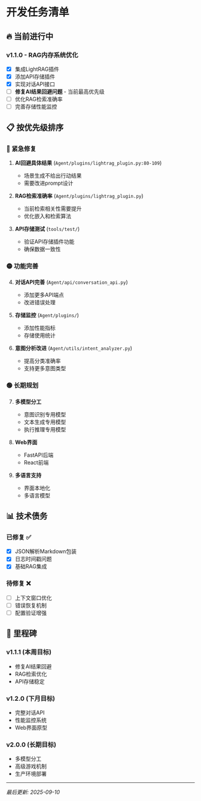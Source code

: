 # 开发任务清单

## 🔥 当前进行中

### v1.1.0 - RAG内存系统优化
- [x] 集成LightRAG插件
- [x] 添加API存储插件
- [x] 实现对话API接口
- [ ] **修复AI结果回避问题** - 当前最高优先级
- [ ] 优化RAG检索准确率
- [ ] 完善存储性能监控

## 📋 按优先级排序

### 🔴 紧急修复
1. **AI回避具体结果** (`Agent/plugins/lightrag_plugin.py:80-109`)
   - 场景生成不给出行动结果
   - 需要改进prompt设计
   
2. **RAG检索准确率** (`Agent/plugins/lightrag_plugin.py`)
   - 当前检索相关性需要提升
   - 优化嵌入和检索算法

3. **API存储测试** (`tools/test/`)
   - 验证API存储插件功能
   - 确保数据一致性

### 🟡 功能完善  
4. **对话API完善** (`Agent/api/conversation_api.py`)
   - 添加更多API端点
   - 改进错误处理

5. **存储监控** (`Agent/plugins/`)
   - 添加性能指标
   - 存储使用统计

6. **意图分析改进** (`Agent/utils/intent_analyzer.py`)
   - 提高分类准确率
   - 支持更多意图类型

### 🟢 长期规划
7. **多模型分工**
   - 意图识别专用模型
   - 文本生成专用模型  
   - 执行推理专用模型

8. **Web界面**
   - FastAPI后端
   - React前端

9. **多语言支持**
   - 界面本地化
   - 多语言模型

## 📊 技术债务

### 已修复 ✅
- [x] JSON解析Markdown包装
- [x] 日志时间戳问题
- [x] 基础RAG集成

### 待修复 ❌
- [ ] 上下文窗口优化
- [ ] 错误恢复机制
- [ ] 配置验证增强

## 🎯 里程碑

### v1.1.1 (本周目标)
- 修复AI结果回避
- RAG检索优化
- API存储稳定

### v1.2.0 (下月目标)  
- 完整对话API
- 性能监控系统
- Web界面原型

### v2.0.0 (长期目标)
- 多模型分工
- 高级游戏机制
- 生产环境部署

---
*最后更新: 2025-09-10*